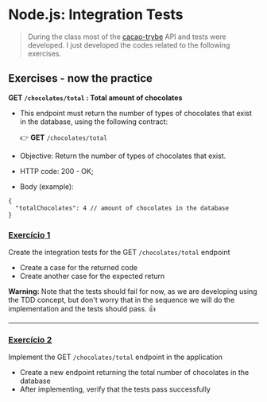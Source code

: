 # Node.js: Integration Tests

> During the class most of the [cacao-trybe](./cacau-trybe/) API and tests were developed. I just developed the codes related to the following exercises.

## Exercises - now the practice

<strong>GET `/chocolates/total` : Total amount of chocolates</strong>

- This endpoint must return the number of types of chocolates that exist in the database, using the following contract:

  👉 <strong>GET</strong> `/chocolates/total`

- Objective: Return the number of types of chocolates that exist.
- HTTP code: 200 - OK;
- Body (example):

```
{
  "totalChocolates": 4 // amount of chocolates in the database
}
```

### [Exercício 1](./cacau-trybe/tests/integration/chocolates.test.js)
Create the integration tests for the GET `/chocolates/total` endpoint

- Create a case for the returned code
- Create another case for the expected return

<strong>Warning:</strong> Note that the tests should fail for now, as we are developing using the TDD concept, but don't worry that in the sequence we will do the implementation and the tests should pass. 👍

--- 

### [Exercício 2](./cacau-trybe/src/app.js)
Implement the GET `/chocolates/total` endpoint in the application

- Create a new endpoint returning the total number of chocolates in the database
- After implementing, verify that the tests pass successfully
